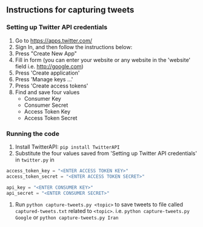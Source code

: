 ## Instructions for capturing tweets


### Setting up Twitter API credentials
1. Go to https://apps.twitter.com/
1. Sign In, and then follow the instructions below:
1. Press "Create New App"
1. Fill in form (you can enter your website or any website in the 'website' field i.e. http://google.com)
1. Press 'Create application'
1. Press 'Manage keys ...'
1. Press 'Create access tokens'
1. Find and save four values
    - Consumer Key
    - Consumer Secret
    - Access Token Key
    - Access Token Secret

### Running the code
1. Install TwitterAPI: `pip install TwitterAPI`
1. Substitute the four values saved from 'Setting up Twitter API credentials' in `twitter.py` in

```python
access_token_key = "<ENTER ACCESS TOKEN KEY>"
access_token_secret = "<ENTER ACCESS TOKEN SECRET>"

api_key = "<ENTER CONSUMER KEY>"
api_secret = "<ENTER CONSUMER SECRET>"

```

1. Run `python capture-tweets.py <topic>` to save tweets to file called `captured-tweets.txt` related to `<topic>`.
i.e. `python capture-tweets.py Google` or `python capture-tweets.py Iran`